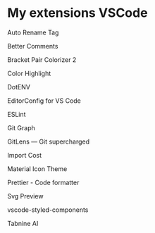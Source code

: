 # My extensions VSCode

Auto Rename Tag

Better Comments

Bracket Pair Colorizer 2

Color Highlight

DotENV

EditorConfig for VS Code

ESLint

Git Graph

GitLens — Git supercharged

Import Cost

Material Icon Theme

Prettier - Code formatter

Svg Preview

vscode-styled-components

Tabnine AI
